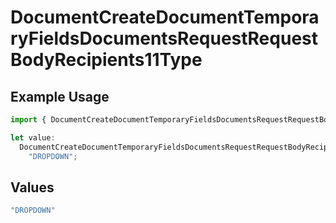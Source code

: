 # DocumentCreateDocumentTemporaryFieldsDocumentsRequestRequestBodyRecipients11Type

## Example Usage

```typescript
import { DocumentCreateDocumentTemporaryFieldsDocumentsRequestRequestBodyRecipients11Type } from "@documenso/sdk-typescript/models/operations";

let value:
  DocumentCreateDocumentTemporaryFieldsDocumentsRequestRequestBodyRecipients11Type =
    "DROPDOWN";
```

## Values

```typescript
"DROPDOWN"
```